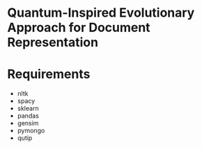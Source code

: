 # Quantum-Inspired Evolutionary Approach for Document Representation

# Requirements

- nltk
- spacy
- sklearn
- pandas
- gensim
- pymongo
- qutip
